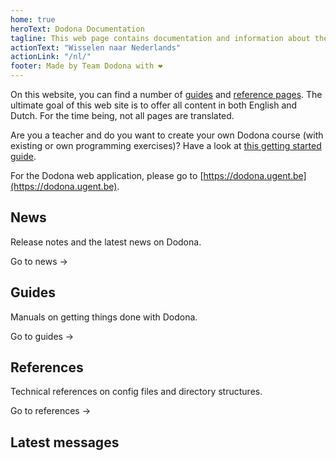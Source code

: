```yaml
---
home: true
heroText: Dodona Documentation
tagline: This web page contains documentation and information about the Dodona project.
actionText: "Wisselen naar Nederlands"
actionLink: "/nl/"
footer: Made by Team Dodona with ❤️
---
```


On this website, you can find a number of [guides](/guides) and [reference pages](/references). The ultimate goal of this web site is to offer all content in both English and Dutch. For the time being, not all pages are translated.

Are you a teacher and do you want to create your own Dodona course (with existing or own programming exercises)? Have a look at [this getting started guide](guides/teachers/getting-started).

For the Dodona web application, please go to [https://dodona.ugent.be](https://dodona.ugent.be).

<div class="features">
  <div class="feature">
    <h2>News</h2>
    <p>Release notes and the latest news on Dodona.</p>
    <p><router-link to="/en/news/">Go to news →</router-link></p>
  </div>
  <div class="feature">
    <h2>Guides</h2>
    <p>Manuals on getting things done with Dodona.</p>
    <p><router-link to="/en/guides/">Go to guides →</router-link></p>
  </div>
  <div class="feature">
    <h2>References</h2>
    <p>Technical references on config files and directory structures.</p>
    <p><router-link to="/en/references/">Go to references →</router-link></p>
  </div>
</div>

## Latest messages
<NewsIndex category="current" lang="en" limit="5" />